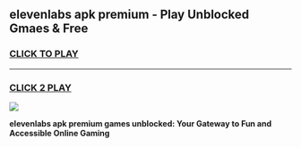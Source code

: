 
## elevenlabs apk premium - Play Unblocked Gmaes & Free
<h3>
<a href="https://premium.freeplayer.one?title=elevenlabs_apk_premium&ref=20F">CLICK TO PLAY</a></h3>
<hr>

<h3>
<a href="https://premium.freeplayer.one?title=elevenlabs_apk_premium&ref=20F">CLICK 2 PLAY</a>
  
</h3>

<a href="https://premium.freeplayer.one?title=elevenlabs_apk_premium&ref=20F/"><img src="https://clearcache.store/games.png"></a>


**elevenlabs apk premium games unblocked: Your Gateway to Fun and Accessible Online Gaming**
